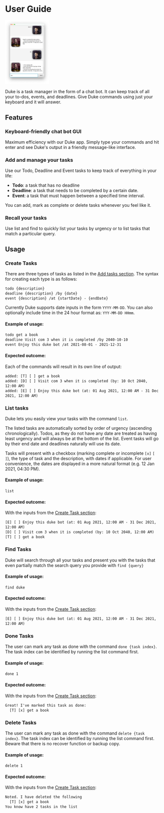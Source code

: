 # User Guide

<img src="Ui.png" alt="UI Screenshot" width="144"/>

Duke is a task manager in the form of a chat bot.
It can keep track of all your to-dos, events, and deadlines.
Give Duke commands using just your keyboard and it will answer.

## Features 

### Keyboard-friendly chat bot GUI

Maximum efficiency with our Duke app. Simply type your commands and hit enter and see Duke's output in a friendly message-like interface.

### Add and manage your tasks

Use our Todo, Deadline and Event tasks to keep track of everything in your life:

- **Todo**: a task that has no deadline
- **Deadline**: a task that needs to be completed by a certain date.
- **Event**: a task that must happen between a specified time interval.

You can add, mark as complete or delete tasks whenever you feel like it.

### Recall your tasks

Use list and find to quickly list your tasks by urgency or to list tasks that match a particular query. 

## Usage

### Create Tasks

There are three types of tasks as listed in the [Add tasks section](#add-tasks). The syntax for creating each type is as follows:

```
todo {description}
deadline {description} /by {date}
event {description} /at {startDate} - {endDate}
```

Currently Duke supports date inputs in the form `YYYY-MM-DD`. You can also optionally include time in the 24 hour format as: `YYY-MM-DD HHmm`.

#### Example of usage:

```
todo get a book
deadline Visit com 3 when it is completed /by 2040-10-10
event Enjoy this duke bot /at 2021-08-01 - 2021-12-31
```

#### Expected outcome:

Each of the commands will result in its own line of output:

```
added: [T] [ ] get a book
added: [D] [ ] Visit com 3 when it is completed (by: 10 Oct 2040, 12:00 AM)
added: [E] [ ] Enjoy this duke bot (at: 01 Aug 2021, 12:00 AM - 31 Dec 2021, 12:00 AM)
```

### List tasks

Duke lets you easily view your tasks with the command `list`.

The listed tasks are automatically sorted by order of urgency (ascending chronologically). Todos, as they do not have any date are treated as having least urgency and will always be at the bottom of the list. Event tasks will go by their end date and deadlines naturally will use its date.

Tasks will present with a checkbox (marking complete or incomplete `[x]` `[ ]`), the type of task and the description, with dates if applicable.
For user convenience, the dates are displayed in a more natural format (e.g. 12 Jan 2021, 04:30 PM).

#### Example of usage:

```
list
```

#### Expected outcome:

With the inputs from the [Create Task section](#create-tasks):

```
[E] [ ] Enjoy this duke bot (at: 01 Aug 2021, 12:00 AM - 31 Dec 2021, 12:00 AM)
[D] [ ] Visit com 3 when it is completed (by: 10 Oct 2040, 12:00 AM)
[T] [ ] get a book
```


### Find Tasks

Duke will search through all your tasks and present you with the tasks that even partially match the search query you provide with `find {query}`

#### Example of usage:

```
find duke
```

#### Expected outcome:

With the inputs from the [Create Task section](#create-tasks):

```
[E] [ ] Enjoy this duke bot (at: 01 Aug 2021, 12:00 AM - 31 Dec 2021, 12:00 AM)
```

### Done Tasks

The user can mark any task as done with the command `done {task index}`. 
The task index can be identified by running the list command first.

#### Example of usage:

```
done 1
```

#### Expected outcome:

With the inputs from the [Create Task section](#create-tasks):

```
Great! I've marked this task as done:
  [T] [x] get a book
```

### Delete Tasks

The user can mark any task as done with the command `delete {task index}`. 
The task index can be identified by running the list command first.
Beware that there is no recover function or backup copy.

#### Example of usage:


```
delete 1
```

#### Expected outcome:

With the inputs from the [Create Task section](#create-tasks):

```
Noted. I have deleted the following
  [T] [x] get a book
You know have 2 tasks in the list
```

